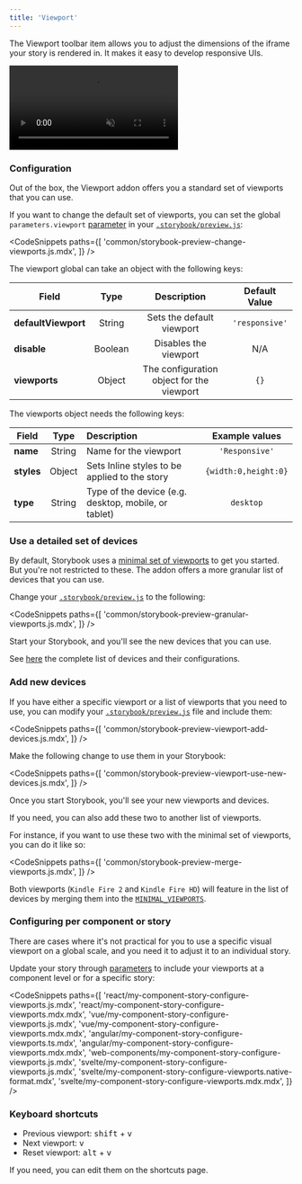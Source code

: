 ```yaml
---
title: 'Viewport'
---
```


The Viewport toolbar item allows you to adjust the dimensions of the iframe your story is rendered in. It makes it easy to develop responsive UIs.

<video autoPlay muted playsInline loop>
  <source
    src="addon-viewports-optimized.mp4"
    type="video/mp4"
  />
</video>

### Configuration

Out of the box, the Viewport addon offers you a standard set of viewports that you can use.

If you want to change the default set of viewports, you can set the global `parameters.viewport` [parameter](../writing-stories/parameters.md) in your [`.storybook/preview.js`](../configure/overview.md#configure-story-rendering):

<!-- prettier-ignore-start -->

<CodeSnippets
  paths={[
    'common/storybook-preview-change-viewports.js.mdx',
  ]}
/>

<!-- prettier-ignore-end -->

The viewport global can take an object with the following keys:

| Field               |  Type   |                Description                | Default Value  |
| ------------------- | :-----: | :---------------------------------------: | :------------: |
| **defaultViewport** | String  |         Sets the default viewport         | `'responsive'` |
| **disable**         | Boolean |           Disables the viewport           |      N/A       |
| **viewports**       | Object  | The configuration object for the viewport |      `{}`      |

The viewports object needs the following keys:

| Field      |  Type  | Description                                          |    Example values    |
| ---------- | :----: | :--------------------------------------------------- | :------------------: |
| **name**   | String | Name for the viewport                                |    `'Responsive'`    |
| **styles** | Object | Sets Inline styles to be applied to the story        | `{width:0,height:0}` |
| **type**   | String | Type of the device (e.g. desktop, mobile, or tablet) |      `desktop`       |

### Use a detailed set of devices

By default, Storybook uses a [minimal set of viewports](https://github.com/storybookjs/storybook/blob/master/addons/viewport/src/defaults.ts#L135) to get you started. But you're not restricted to these. The addon offers a more granular list of devices that you can use.

Change your [`.storybook/preview.js`](../configure/overview.md#configure-story-rendering) to the following:

<!-- prettier-ignore-start -->

<CodeSnippets
  paths={[
    'common/storybook-preview-granular-viewports.js.mdx',
  ]}
/>

<!-- prettier-ignore-end -->

Start your Storybook, and you'll see the new devices that you can use.

See [here](https://github.com/storybookjs/storybook/blob/master/addons/viewport/src/defaults.ts#L3) the complete list of devices and their configurations.

### Add new devices

If you have either a specific viewport or a list of viewports that you need to use, you can modify your [`.storybook/preview.js`](../configure/overview.md#configure-story-rendering) file and include them:

<!-- prettier-ignore-start -->

<CodeSnippets
  paths={[
    'common/storybook-preview-viewport-add-devices.js.mdx',
  ]}
/>

<!-- prettier-ignore-end -->

Make the following change to use them in your Storybook:

<!-- prettier-ignore-start -->

<CodeSnippets
  paths={[
    'common/storybook-preview-viewport-use-new-devices.js.mdx',
  ]}
/>

<!-- prettier-ignore-end -->

Once you start Storybook, you'll see your new viewports and devices.

If you need, you can also add these two to another list of viewports.

For instance, if you want to use these two with the minimal set of viewports, you can do it like so:

<!-- prettier-ignore-start -->

<CodeSnippets
  paths={[
    'common/storybook-preview-merge-viewports.js.mdx',
  ]}
/>

<!-- prettier-ignore-end -->

Both viewports (`Kindle Fire 2` and `Kindle Fire HD`) will feature in the list of devices by merging them into the [`MINIMAL_VIEWPORTS`](https://github.com/storybookjs/storybook/blob/master/addons/viewport/src/defaults.ts#L135).

### Configuring per component or story

There are cases where it's not practical for you to use a specific visual viewport on a global scale, and you need it to adjust it to an individual story.

Update your story through [parameters](../writing-stories/parameters.md) to include your viewports at a component level or for a specific story:

<!-- prettier-ignore-start -->

<CodeSnippets
  paths={[
    'react/my-component-story-configure-viewports.js.mdx',
    'react/my-component-story-configure-viewports.mdx.mdx',
    'vue/my-component-story-configure-viewports.js.mdx',
    'vue/my-component-story-configure-viewports.mdx.mdx',
    'angular/my-component-story-configure-viewports.ts.mdx',
    'angular/my-component-story-configure-viewports.mdx.mdx',
    'web-components/my-component-story-configure-viewports.js.mdx',
    'svelte/my-component-story-configure-viewports.js.mdx',
    'svelte/my-component-story-configure-viewports.native-format.mdx',
    'svelte/my-component-story-configure-viewports.mdx.mdx',
  ]}
/>

<!-- prettier-ignore-end -->

### Keyboard shortcuts

- Previous viewport: <kbd>shift</kbd> + <kbd>v</kbd>
- Next viewport: <kbd>v</kbd>
- Reset viewport: <kbd>alt</kbd> + <kbd>v</kbd>

If you need, you can edit them on the shortcuts page.

